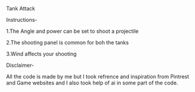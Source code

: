 Tank Attack

Instructions-

1.The Angle and power can be set to shoot a projectile 

2.The shooting panel is common for boh the tanks 

3.Wind affects your shooting

Disclaimer-

All the code is made by me but I took refrence and inspiration from Pintrest and Game websites and I also took help of ai in some part of the code.
